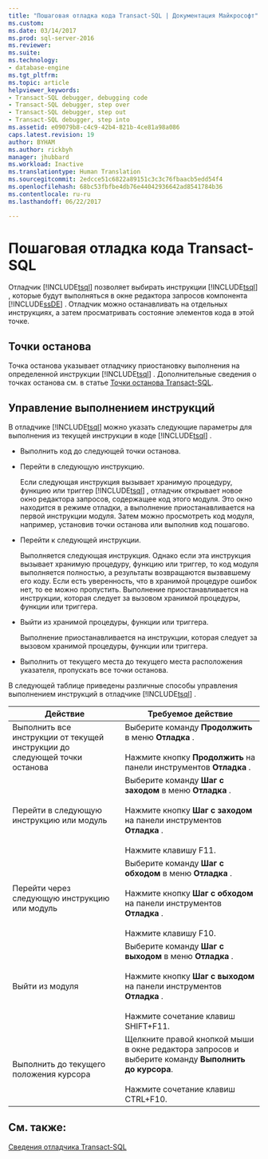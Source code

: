 ```yaml
---
title: "Пошаговая отладка кода Transact-SQL | Документация Майкрософт"
ms.custom: 
ms.date: 03/14/2017
ms.prod: sql-server-2016
ms.reviewer: 
ms.suite: 
ms.technology:
- database-engine
ms.tgt_pltfrm: 
ms.topic: article
helpviewer_keywords:
- Transact-SQL debugger, debugging code
- Transact-SQL debugger, step over
- Transact-SQL debugger, step out
- Transact-SQL debugger, step into
ms.assetid: e09079b8-c4c9-42b4-821b-4ce81a98a086
caps.latest.revision: 19
author: BYHAM
ms.author: rickbyh
manager: jhubbard
ms.workload: Inactive
ms.translationtype: Human Translation
ms.sourcegitcommit: 2edcce51c6822a89151c3c3c76fbaacb5edd54f4
ms.openlocfilehash: 68bc53fbfbe4db76e44042936642ad8541784b36
ms.contentlocale: ru-ru
ms.lasthandoff: 06/22/2017

---
```

# <a name="step-through-transact-sql-code"></a>Пошаговая отладка кода Transact-SQL
  Отладчик [!INCLUDE[tsql](../../includes/tsql-md.md)] позволяет выбирать инструкции [!INCLUDE[tsql](../../includes/tsql-md.md)] , которые будут выполняться в окне редактора запросов компонента [!INCLUDE[ssDE](../../includes/ssde-md.md)] . Отладчик можно останавливать на отдельных инструкциях, а затем просматривать состояние элементов кода в этой точке.  
  
## <a name="breakpoints"></a>Точки останова  
 Точка останова указывает отладчику приостановку выполнения на определенной инструкции [!INCLUDE[tsql](../../includes/tsql-md.md)] . Дополнительные сведения о точках останова см. в статье [Точки останова Transact-SQL](../../relational-databases/scripting/transact-sql-breakpoints.md).  
  
## <a name="controlling-statement-execution"></a>Управление выполнением инструкций  
 В отладчике [!INCLUDE[tsql](../../includes/tsql-md.md)] можно указать следующие параметры для выполнения из текущей инструкции в коде [!INCLUDE[tsql](../../includes/tsql-md.md)] .  
  
-   Выполнить код до следующей точки останова.  
  
-   Перейти в следующую инструкцию.  
  
     Если следующая инструкция вызывает хранимую процедуру, функцию или триггер [!INCLUDE[tsql](../../includes/tsql-md.md)] , отладчик открывает новое окно редактора запросов, содержащее код этого модуля. Это окно находится в режиме отладки, а выполнение приостанавливается на первой инструкции модуля. Затем можно просмотреть код модуля, например, установив точки останова или выполнив код пошагово.  
  
-   Перейти к следующей инструкции.  
  
     Выполняется следующая инструкция. Однако если эта инструкция вызывает хранимую процедуру, функцию или триггер, то код модуля выполняется полностью, а результаты возвращаются вызвавшему его коду. Если есть уверенность, что в хранимой процедуре ошибок нет, то ее можно пропустить. Выполнение приостанавливается на инструкции, которая следует за вызовом хранимой процедуры, функции или триггера.  
  
-   Выйти из хранимой процедуры, функции или триггера.  
  
     Выполнение приостанавливается на инструкции, которая следует за вызовом хранимой процедуры, функции или триггера.  
  
-   Выполнить от текущего места до текущего места расположения указателя, пропускать все точки останова.  
  
 В следующей таблице приведены различные способы управления выполнением инструкций в отладчике [!INCLUDE[tsql](../../includes/tsql-md.md)] .  
  
|Действие|Требуемое действие|  
|------------|---------------------|  
|Выполнить все инструкции от текущей инструкции до следующей точки останова|Выберите команду **Продолжить** в меню **Отладка** .<br /><br /> Нажмите кнопку **Продолжить** на панели инструментов **Отладка** .|  
|Перейти в следующую инструкцию или модуль|Выберите команду **Шаг с заходом** в меню **Отладка** .<br /><br /> Нажмите кнопку **Шаг с заходом** на панели инструментов **Отладка** .<br /><br /> Нажмите клавишу F11.|  
|Перейти через следующую инструкцию или модуль|Выберите команду **Шаг с обходом** в меню **Отладка** .<br /><br /> Нажмите кнопку **Шаг с обходом** на панели инструментов **Отладка** .<br /><br /> Нажмите клавишу F10.|  
|Выйти из модуля|Выберите команду **Шаг с выходом** в меню **Отладка** .<br /><br /> Нажмите кнопку **Шаг с выходом** на панели инструментов **Отладка** .<br /><br /> Нажмите сочетание клавиш SHIFT+F11.|  
|Выполнить до текущего положения курсора|Щелкните правой кнопкой мыши в окне редактора запросов и выберите команду **Выполнить до курсора**.<br /><br /> Нажмите сочетание клавиш CTRL+F10.|  
  
## <a name="see-also"></a>См. также:  
 [Сведения отладчика Transact-SQL](../../relational-databases/scripting/transact-sql-debugger-information.md)  
  
  

